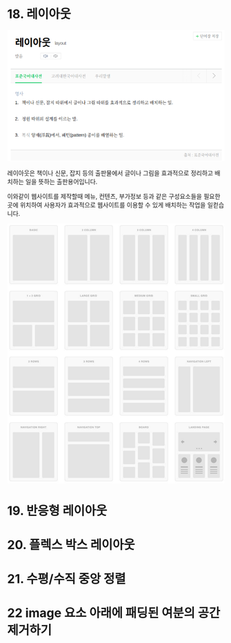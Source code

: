 # 18. 레이아웃

![layout](../images/layout.png)

레이아웃은 책이나 신문, 잡지 등의 출판물에서 글이나 그림을 효과적으로 정리하고 배치하는 일을 뜻하는 출판용어입니다.

이와같이 웹사이트를 제작할때 메뉴, 컨텐츠, 부가정보 등과 같은 구성요소들을 필요한 곳에 위치하여 사용자가 효과적으로 웹사이트를 이용할 수 있게 배치하는 작업을 일컫습니다.

![layout](../images/layout-samples.png)

# 19. 반응형 레이아웃

# 20. 플렉스 박스 레이아웃

# 21. 수평/수직 중앙 정렬

# 22 image 요소 아래에 패딩된 여분의 공간 제거하기
